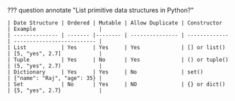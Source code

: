 ??? question annotate "List primitive data structures in Python?"

    | Date Structure | Ordered | Mutable | Allow Duplicate | Constructor   | Example                    |
    | -------------- | ------- |-------- | --------------- | ------------- | -------------------------- |
    | List           | Yes     | Yes     | Yes             | [] or list()  | [5, "yes", 2.7]            |
    | Tuple          | Yes     | No      | Yes             | () or tuple() | (5, "yes", 2.7)            |
    | Dictionary     | Yes     | Yes     | No              | set()         | {"name": "Raj", "age": 35} |
    | Set            | No      | Yes     | NO              | {} or dict()  | {5, "yes", 2.7}            |

<!-- end of question -->
